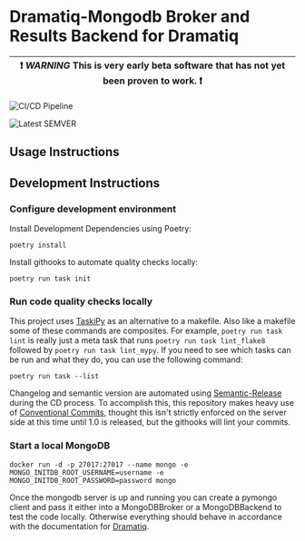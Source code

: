 # Dramatiq-Mongodb Broker and Results Backend for Dramatiq

| :exclamation: _WARNING_ This is very early beta software that has not yet been proven to work. :exclamation: |
| ------------------------------------------------------------------------------------------------------------ |

![CI/CD Pipeline](https://img.shields.io/github/workflow/status/obscuritylabs/dramatiq-mongodb/CD/main?label=CI/CD)

![Latest SEMVER](https://img.shields.io/github/v/tag/obscuritylabs/dramatiq-mongodb)

## Usage Instructions

## Development Instructions

### Configure development environment

Install Development Dependencies using Poetry:

```shell
poetry install
```

Install githooks to automate quality checks locally:

```shell
poetry run task init
```

### Run code quality checks locally

This project uses [TaskiPy](https://pypi.org/project/taskipy/) as an alternative to a makefile. Also like a makefile some of these commands are composites. For example, `poetry run task lint` is really just a meta task that runs `poetry run task lint_flake8` followed by `poetry run task lint_mypy`. If you need to see which tasks can be run and what they do, you can use the following command:

```shell
poetry run task --list
```

Changelog and semantic version are automated using [Semantic-Release](https://python-semantic-release.readthedocs.io/en/latest/) during the CD process. To accomplish this, this repository makes heavy use of [Conventional Commits](https://www.conventionalcommits.org/en/v1.0.0/), thought this isn't strictly enforced on the server side at this time until 1.0 is released, but the githooks will lint your commits.

### Start a local MongoDB

```shell
docker run -d -p 27017:27017 --name mongo -e MONGO_INITDB_ROOT_USERNAME=username -e MONGO_INITDB_ROOT_PASSWORD=password mongo
```

Once the mongodb server is up and running you can create a pymongo client and pass it either into a MongoDBBroker or a MongoDBBackend to test the code locally. Otherwise everything should behave in accordance with the documentation for [Dramatiq](https://dramatiq.io/).
